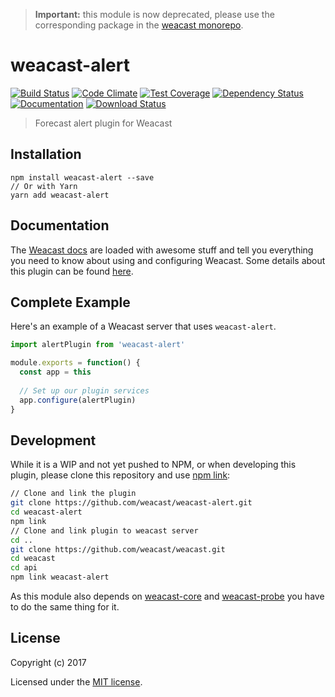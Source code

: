 > **Important:** this module is now deprecated, please use the corresponding package in the [weacast monorepo](https://github.com/weacast/weacast).

# weacast-alert

[![Build Status](https://app.travis-ci.com/weacast/weacast-alert.svg?branch=master)](https://app.travis-ci.com/weacast/weacast-alert)
[![Code Climate](https://codeclimate.com/github/weacast/weacast-alert/badges/gpa.svg)](https://codeclimate.com/github/weacast/weacast-alert)
[![Test Coverage](https://codeclimate.com/github/weacast/weacast-alert/badges/coverage.svg)](https://codeclimate.com/github/weacast/weacast-alert/coverage)
[![Dependency Status](https://img.shields.io/david/weacast/weacast-alert.svg?style=flat-square)](https://david-dm.org/weacast/weacast-alert)
[![Documentation](https://img.shields.io/badge/documentation-available-brightgreen.svg)](https://weacast.github.io/weacast-docs/)
[![Download Status](https://img.shields.io/npm/dm/weacast-alert.svg?style=flat-square)](https://www.npmjs.com/package/weacast-alert)

> Forecast alert plugin for Weacast

## Installation

```
npm install weacast-alert --save
// Or with Yarn
yarn add weacast-alert
```

## Documentation

The [Weacast docs](https://weacast.github.io/weacast-docs/) are loaded with awesome stuff and tell you everything you need to know about using and configuring Weacast. Some details about this plugin can be found [here](https://weacast.gitbooks.io/weacast-docs/api/ALERT.html).

## Complete Example

Here's an example of a Weacast server that uses `weacast-alert`. 

```js
import alertPlugin from 'weacast-alert'

module.exports = function() {
  const app = this
  
  // Set up our plugin services
  app.configure(alertPlugin)
}
```
## Development

While it is a WIP and not yet pushed to NPM, or when developing this plugin, please clone this repository and use [npm link](https://docs.npmjs.com/cli/link):

```bash
// Clone and link the plugin
git clone https://github.com/weacast/weacast-alert.git
cd weacast-alert
npm link
// Clone and link plugin to weacast server
cd ..
git clone https://github.com/weacast/weacast.git
cd weacast
cd api
npm link weacast-alert
```

As this module also depends on [weacast-core](https://github.com/weacast/weacast-core) and [weacast-probe](https://github.com/weacast/weacast-probe) you have to do the same thing for it.

## License

Copyright (c) 2017

Licensed under the [MIT license](LICENSE).
